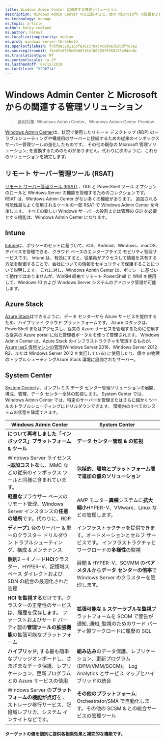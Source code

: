```yaml
---
title: Windows Admin Center に関連する管理ソリューション
description: Windows Admin Center のと比較すると、他の Microsoft の監視および管理ソリューション/製品 (Project Honolulu) を補完
ms.technology: manage
ms.topic: article
author: haley-rowland
ms.author: harowl
ms.localizationpriority: medium
ms.prod: windows-server-threshold
ms.openlocfilehash: f7bf0e32b1156fe361c79ac4ccd0e3536df767e2
ms.sourcegitcommit: f1edfc6525e09dd116b106293f9260123a94de0c
ms.translationtype: MT
ms.contentlocale: ja-JP
ms.lasthandoff: 04/12/2019
ms.locfileid: "9296714"
---
```

# Windows Admin Center と Microsoft からの関連する管理ソリューション

>適用対象: Windows Admin Center、Windows Admin Center Preview

[Windows Admin Center](windows-admin-center.md)は、状況で使用したリモート デスクトップ (RDP) のトラブルシューティングや構成用のサーバーに接続するための従来のインボックス サーバー管理ツールの進化したものです。 その他の既存の Microsoft 管理ソリューション; を置換するためのものがありません。代わりに次のように、これらのソリューションを補完します。

## リモート サーバー管理ツール (RSAT)

[リモート サーバー管理ツール (RSAT)](https://docs.microsoft.com/windows-server/remote/remote-server-administration-tools) 、GUI と PowerShell ツール オプションのロールと Windows Server の機能を管理するためのコレクションです。 RSAT は、Windows Admin Center がない多くの機能があります。 追加される可能性最もよく使用されるツールの一部 RSAT で Windows Admin Center を今後します。 すべての新しい Windows サーバーの役割または管理の GUI を必要とする機能は、Windows Admin Center になります。

## Intune

[Intune](https://www.microsoft.com/cloud-platform/microsoft-intune)は、ポリシーのセットに基づいて、iOS、Android、Windows、macOS、デバイスを管理できる、クラウド ベースのエンタープライズ モビリティ管理サービスです。 Intune は、有効にすると、従業員がアクセスして情報を共有する方法を制御することで、会社についての情報をセキュリティで保護することについて説明します。 これに対し、Windows Admin Center は、ポリシーに基づいて動作ではありませんが、WinRM 経由でリモート PowerShell と WMI を使用して、Windows 10 および Windows Server システムのアドホック管理が可能します。

## Azure Stack

[Azure Stack](https://azure.microsoft.com/overview/azure-stack/)はできるように、データ センターから Azure サービスを提供するため、ハイブリッド クラウド プラットフォームです。 Azure スタックは、PowerShell またはアクセスし、従来の Azure サービスを管理するために使用する従来の Azure portal に似た管理者ポータルを使って管理されます。 Windows Admin Center は、Azure Stack のインフラストラクチャを管理するものが、 [Azure IaaS 仮想マシンの管理](../azure/manage-azure-vms.md)(Windows Server 2016、Windows Server 2012 R2、または Windows Server 2012 を実行している) に使用したり、個々 の物理のトラブルシューティングAzure Stack 環境に展開されたサーバー。

## System Center

[System Center](https://www.microsoft.com/cloud-platform/system-center)は、オンプレミス データ センター管理ソリューションの展開、構成、管理、データ センター全体の監視します。 System Center では、Windows Admin Center では、特定のサーバーを管理またはさらに細かくツールのトラブルシューティングにドリルダウンできます。 環境内のすべてのシステムの状態を確認できます。

| Windows Admin Center                 | System Center                      |
|--------------------------------------|------------------------------------|
| **について再考しました「インボックス」プラットフォーム & ツール** | **データ センター管理 & の監視** |
| Windows Server ライセンス –**追加コストなし**、MMC などの従来のインボックス ツールと同様に含まれています。 | **包括的、環境とプラットフォーム間で追加の値のソリューション** |
| **軽量な**ブラウザー ベースのリモート管理、Windows Server インスタンスの**任意の場所**です。代わりに、RDP | _AMP_ モニター**異種**システムに**拡大縮小**HYPER-V、VMware、Linux などの管理します。 |
|**ディープ**1 台のサーバー & 単一のクラスター ドリルダウン トラブルシューティング、構成 & メンテナンス|インフラストラクチャを提供できます。オートメーションとセルフ サービスです。 インフラストラクチャとワークロードの**多様性**の監視|
|**個別**2 ~ 4 ノード**HCI**クラスター、HYPER-V、記憶域スペース ダイレクトおよび SDN の統合の最適化された管理|展開 & HYPER-V、SCVMM の**ベア メタル**から**データ センターの倍率**で Windows Server のクラスターを管理します。|
|**HCI を監視する**だけです。クラスターの正常性のサービスは、履歴を保存します。 ファーストおよびサード パーティ製の**管理ツールの拡張機能**の拡張可能なプラットフォーム|**拡張可能な** & **スケーラブルな監視**プラットフォームを SCOM で警告が通知, 通知, 監視のためのサード パーティ製ワークロードに履歴の SQL|
|**ハイブリッド**; する最も簡単なブリッジオンボードし、さまざまなデータ保護、レプリケーション、更新プログラムとの Azure サービスの使用|**組み込み**のデータ保護、レプリケーション、更新プログラム (DPM/VMM/SCCM)。 Log Analytics とサービス マップとハイブリッドの統合|
|Windows Server の**プラットフォームの機能が点灯**を:、ストレージ移行サービス、記憶域レプリカ、システム インサイトなどです。|**その他のプラットフォーム**: Orchestrator/SMA で自動化します。その他の SCSM & との統合サービスの管理ツール|

#### ターゲットの値を個別に提供各**相乗効果**と補完的な機能です。
